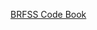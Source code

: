 [BRFSS Code Book](https://d18ky98rnyall9.cloudfront.net/_384b2d9eda4b29131fb681b243a7767d_brfss2013.RData?Expires=1461888000&Signature=Iw9x8EWZChcMq-WI9FyshZ6ICFBMYNhcAWRSu4YBYxiCe4ZZbROvfk93apnL82jEdYfxBnwN70VI5XBTsj2ceZugqEtzUGoQCftukHndj3RYy7m-vzgUnTZ2Vl9QEijtpVo4IcFVMDlmOFZv5zQ6l7uY1ZQqK81UOEGgxG~b3Oc_&Key-Pair-Id=APKAJLTNE6QMUY6HBC5A)
